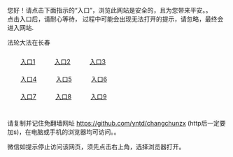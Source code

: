 您好！请点击下面指示的“入口”，浏览此网站是安全的，且为您带来平安。。 <br/>
点击入口后，请耐心等待， 过程中可能会出现无法打开的提示，请忽略，最终会进入网站. </br>

法轮大法在长春<br/>
<div style="padding:10px"><a style="margin:20px" target="_blank" href="https://d3ppaqffcjqxjn.cloudfront.net/2Qpsp?vzjlct" id="ccLink1" rel="nofollow">入口1</a> <a target="_blank" style="margin:20px" href="https://d2ri633h8qbvh8.cloudfront.net/2Qpsp?mmlrse" id="ccLink2" rel="nofollow">入口2</a> <a style="margin:20px" target="_blank" href="https://db4y9k5g200x7.cloudfront.net/2Qpsp?yiajmn" id="ccLink3" rel="nofollow">入口3</a></div>

<div style="padding:10px" ><a style="margin:20px" target="_blank" href="https://d3ppaqffcjqxjn.cloudfront.net/2Qpsp?vzjlct" id="ccLink4" rel="nofollow">入口4</a> <a style="margin:20px" href="https://d2ri633h8qbvh8.cloudfront.net/2Qpsp?mmlrse" target="_blank" id="ccLink5" rel="nofollow">入口5</a> <a style="margin:20px" href="https://db4y9k5g200x7.cloudfront.net/2Qpsp?yiajmn" target="_blank" id="ccLink6" rel="nofollow">入口6</a></div>

<div style="padding:10px"><a style="margin:20px" target="_blank" href="https://d3ppaqffcjqxjn.cloudfront.net/2Qpsp?vzjlct" id="ccLink7" rel="nofollow">入口7</a> <a style="margin:20px" href="https://d2ri633h8qbvh8.cloudfront.net/2Qpsp?mmlrse" target="_blank" id="ccLink8" rel="nofollow">入口8</a> <a style="margin:20px" target="_blank" href="https://db4y9k5g200x7.cloudfront.net/2Qpsp?yiajmn" id="ccLink9" rel="nofollow">入口9</a></div>

<br/>



请复制并记住免翻墙网址 https://github.com/yntd/changchunzx (http后一定要加s)，在电脑或手机的浏览器均可访问。。<br/>

微信如提示停止访问该网页，须先点击右上角，选择浏览器打开。
